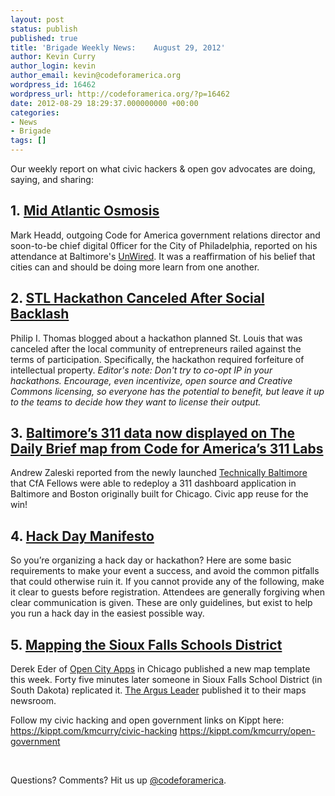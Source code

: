 ```yaml
---
layout: post
status: publish
published: true
title: 'Brigade Weekly News:    August 29, 2012'
author: Kevin Curry
author_login: kevin
author_email: kevin@codeforamerica.org
wordpress_id: 16462
wordpress_url: http://codeforamerica.org/?p=16462
date: 2012-08-29 18:29:37.000000000 +00:00
categories:
- News
- Brigade
tags: []
---
```

Our weekly report on what civic hackers &amp; open gov advocates are doing, saying, and sharing:
<h2>1. <a title="Mark Headd's blog" href="http://civic.io/2012/08/28/mid-atlantic-osmosis/">Mid Atlantic Osmosis</a></h2>
Mark Headd, outgoing Code for America government relations director and soon-to-be chief digital 0fficer for the City of Philadelphia, reported on his attendance at Baltimore's <a title="unwired home" href="http://gb.tc/unwired/">UnWired</a>. It was a reaffirmation of his belief that cities can and should be doing more learn from one another.
<h2>2. <a title="Philip I Thomas' blog" href="http://philipithomas.com/2012/08/stl-hackathon-canceled-after-social-media-backlash/">STL Hackathon Canceled After Social Backlash</a></h2>
Philip I. Thomas blogged about a hackathon planned St. Louis that was canceled after the local community of entrepreneurs railed against the terms of participation. Specifically, the hackathon required forfeiture of intellectual property. <em>Editor's note: Don't try to co-opt IP in your hackathons. Encourage, even incentivize, open source and Creative Commons licensing, so everyone has the potential to benefit, but leave it up to the teams to decide how they want to license their output.</em>
<h2>3. <a title="Technically Baltimore article" href="http://technicallybaltimore.com/news/baltimores-311-data-now-displayed-on-daily-brief-map-from-code-for-americas-311-labs/">Baltimore’s 311 data now displayed on The Daily Brief map from Code for America’s 311 Labs</a></h2>
Andrew Zaleski reported from the newly launched <a title="Home page" href="http://technicallybaltimore.com/">Technically Baltimore</a> that CfA Fellows were able to redeploy a 311 dashboard application in Baltimore and Boston originally built for Chicago. Civic app reuse for the win!
<h2>4. <a title="http://hackdaymanifesto.com/" href="http://hackdaymanifesto.com/">Hack Day Manifesto</a></h2>
So you’re organizing a hack day or hackathon? Here are some basic requirements to make your event a success, and avoid the common pitfalls that could otherwise ruin it. If you cannot provide any of the following, make it clear to guests before registration. Attendees are generally forgiving when clear communication is given. These are only guidelines, but exist to help you run a hack day in the easiest possible way.
<h2>5. <a title="Argus Leader map page" href="http://www.argusleader.com/newsroom/maps/ed-map/index.html">Mapping the Sioux Falls Schools District</a></h2>
Derek Eder of <a title="Open City home" href="http://opencityapps.org/">Open City Apps</a> in Chicago published a new map template this week. Forty five minutes later someone in Sioux Falls School District (in South Dakota) replicated it. <a title="home page" href="http://www.argusleader.com/">The Argus Leader</a> published it to their maps newsroom.

Follow my civic hacking and open government links on Kippt here:
<a title="Kippt list" href="https://kippt.com/kmcurry/civic-hacking" data-bitly-type="bitly_hover_card">https://kippt.com/kmcurry/civic-hacking</a>
<a title="Kippt list" href="https://kippt.com/kmcurry/open-government" data-bitly-type="bitly_hover_card">https://kippt.com/kmcurry/open-government</a>

&nbsp;

Questions? Comments? Hit us up <a href="http://twitter.com/codeforamerica">@codeforamerica</a>.

&nbsp;
